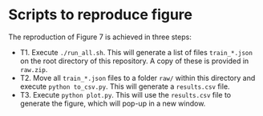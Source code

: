 # Scripts to reproduce figure

The reproduction of Figure 7 is achieved in three steps:

- T1. Execute `./run_all.sh`. This will generate a list of files `train_*.json` on the root directory of this repository. A copy of these is provided in `raw.zip`.
- T2. Move all `train_*.json` files to a folder `raw/` within this directory and execute `python to_csv.py`. This will generate a `results.csv` file.
- T3. Execute `python plot.py`. This will use the `results.csv` file to generate the figure, which will pop-up in a new window.
